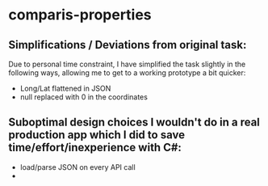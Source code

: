 # comparis-properties
## Simplifications / Deviations from original task:

Due to personal time constraint, I have simplified the task slightly in the following ways, allowing me to get to a working prototype a bit quicker:

* Long/Lat flattened in JSON
* null replaced with 0 in the coordinates

## Suboptimal design choices I wouldn't do in a real production app which I did to save time/effort/inexperience with C#:

* load/parse JSON on every API call
* 